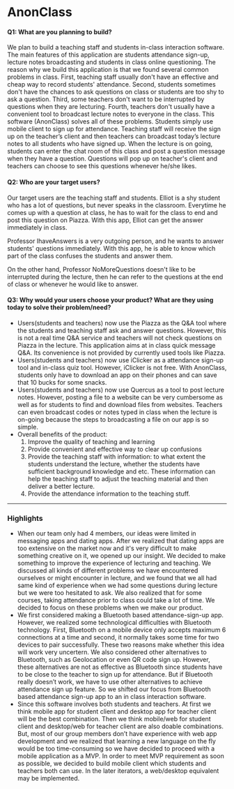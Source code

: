 # AnonClass


#### Q1: What are you planning to build?

We plan to build a teaching staff and students in-class interaction software. The main features of this application are students attendance sign-up, lecture notes broadcasting and students in class online questioning. The reason why we build this application is that we found several common problems in class. First, teaching staff usually don't have an effective and cheap way to record students' attendance. Second, students sometimes don't have the chances to ask questions on class or students are too shy to ask a question. Third, some teachers don't want to be interrupted by questions when they are lecturing. Fourth, teachers don't usually have a convenient tool to broadcast lecture notes to everyone in the class. This software (AnonClass) solves all of these problems. Students simply use mobile client to sign up for attendance. Teaching staff will receive the sign up on the teacher’s client and then teachers can broadcast today’s lecture notes to all students who have signed up. When the lecture is on going, students can enter the chat room of this class and post a question message when they have a question. Questions will pop up on teacher's client and teachers can choose to see this questions whenever he/she likes.


#### Q2: Who are your target users?

Our target users are the teaching staff and students. 
Elliot is a shy student who has a lot of questions, but never speaks in the classroom. Everytime he comes up with a question at class, he has to wait for the class to end and post this question on Piazza. With this app, Elliot can get the answer immediately in class.

Professor IhaveAnswers is a very outgoing person, and he wants to answer students' questions immediately. With this app, he is able to know which part of the class confuses the students and answer them.

On the other hand, Professor NoMoreQuestions doesn't like to be interrupted during the lecture, then he can refer to the questions at the end of class or whenever he would like to answer.

#### Q3: Why would your users choose your product? What are they using today to solve their problem/need?

* Users(students and teachers) now use the Piazza as the Q&A tool where the students and teaching staff ask and answer questions. However, this is not a real time Q&A service and teachers will not check questions on Piazza in the lecture. This application aims at in class quick message Q&A. Its convenience is not provided by currently used tools like Piazza.
* Users(students and teachers) now use iClicker as a attendance sign-up tool and in-class quiz tool. However, iClicker is not free. With AnonClass, students only have to download an app on their phones and can save that 10 bucks for some snacks.
* Users(students and teachers) now use Quercus as a tool to post lecture notes. However, posting a file to a website can be very cumbersome as well as for students to find and download files from websites. Teachers can even broadcast codes or notes typed in class when the lecture is on-going because the steps to broadcasting a file on our app is so simple.
* Overall benefits of the product:
  1. Improve the quality of teaching and learning
  2. Provide convenient and effective way to clear up confusions
  3. Provide the teaching staff with information: to what extent the students understand the lecture, whether the students have sufficient background knowledge and etc. These information can help the teaching staff to adjust the teaching material and then deliver a better lecture.
  4. Provide the attendance information to the teaching stuff.
----

### Highlights
* When our team only had 4 members, our ideas were limited in messaging apps and dating apps. After we realized that dating apps are too extensive on the market now and it's very difficult to make something creative on it, we opened up our insight. We decided to make something to improve the experience of lecturing and teaching. We discussed all kinds of different problems we have encountered ourselves or might encounter in lecture, and we found that we all had same kind of experience when we had some questions during lecture but we were too hesitated to ask. We also realized that for some courses, taking attendance prior to class could take a lot of time. We decided to focus on these problems when we make our product.
* We first considered making a Bluetooth based attendance-sign-up app. However, we realized some technological difficulties with Bluetooth technology. First, Bluetooth on a mobile device only accepts maximum 6 connections at a time and second, it normally takes some time for two devices to pair successfully. These two reasons make whether this idea will work very uncertern. We also considered other alternatives to Bluetooth, such as Geolocation or even QR code sign up. However, these alternatives are not as effective as Bluetooth since students have to be close to the teacher to sign up for attendance. But if Bluetooth really doesn’t work, we have to use other alternatives to achieve attendance sign up feature. So we shifted our focus from Bluetooth based attendance sign-up app to an in class interaction software. 
* Since this software involves both students and teachers. At first we think mobile app for student client and desktop app for teacher client will be the best combination. Then we think mobile/web for student client and desktop/web for teacher client are also doable combinations. But, most of our group members don’t have experience with web app development and we realized that learning a new language on the fly would be too time-consuming so we have decided to proceed with a mobile application as a MVP. In order to meet MVP requirement as soon as possible, we decided to build mobile client which students and teachers both can use. In the later iterators, a web/desktop equivalent may be implemented.
